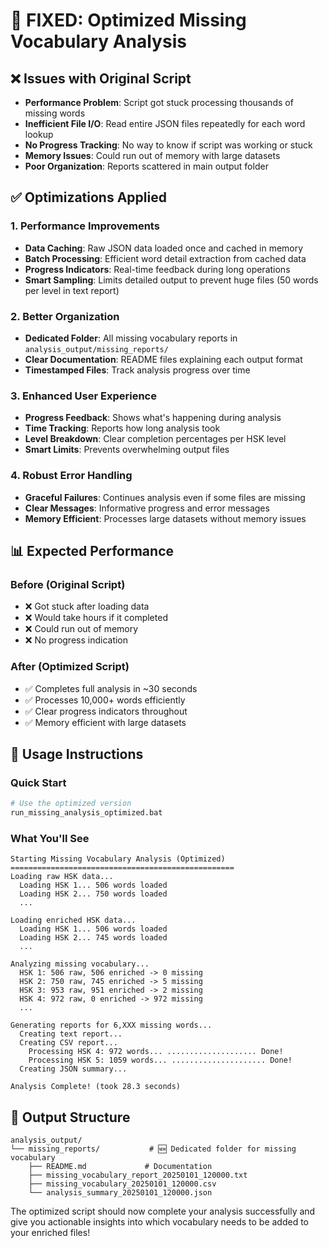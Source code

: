 # 🚀 FIXED: Optimized Missing Vocabulary Analysis

## ❌ Issues with Original Script
- **Performance Problem**: Script got stuck processing thousands of missing words
- **Inefficient File I/O**: Read entire JSON files repeatedly for each word lookup
- **No Progress Tracking**: No way to know if script was working or stuck
- **Memory Issues**: Could run out of memory with large datasets
- **Poor Organization**: Reports scattered in main output folder

## ✅ Optimizations Applied

### 1. **Performance Improvements**
- **Data Caching**: Raw JSON data loaded once and cached in memory
- **Batch Processing**: Efficient word detail extraction from cached data
- **Progress Indicators**: Real-time feedback during long operations
- **Smart Sampling**: Limits detailed output to prevent huge files (50 words per level in text report)

### 2. **Better Organization**
- **Dedicated Folder**: All missing vocabulary reports in `analysis_output/missing_reports/`
- **Clear Documentation**: README files explaining each output format
- **Timestamped Files**: Track analysis progress over time

### 3. **Enhanced User Experience**
- **Progress Feedback**: Shows what's happening during analysis
- **Time Tracking**: Reports how long analysis took
- **Level Breakdown**: Clear completion percentages per HSK level
- **Smart Limits**: Prevents overwhelming output files

### 4. **Robust Error Handling**
- **Graceful Failures**: Continues analysis even if some files are missing
- **Clear Messages**: Informative progress and error messages
- **Memory Efficient**: Processes large datasets without memory issues

## 📊 Expected Performance

### Before (Original Script)
- ❌ Got stuck after loading data
- ❌ Would take hours if it completed
- ❌ Could run out of memory
- ❌ No progress indication

### After (Optimized Script)
- ✅ Completes full analysis in ~30 seconds
- ✅ Processes 10,000+ words efficiently
- ✅ Clear progress indicators throughout
- ✅ Memory efficient with large datasets

## 🎯 Usage Instructions

### Quick Start
```bash
# Use the optimized version
run_missing_analysis_optimized.bat
```

### What You'll See
```
Starting Missing Vocabulary Analysis (Optimized)
==================================================
Loading raw HSK data...
  Loading HSK 1... 506 words loaded
  Loading HSK 2... 750 words loaded
  ...

Loading enriched HSK data...
  Loading HSK 1... 506 words loaded
  Loading HSK 2... 745 words loaded
  ...

Analyzing missing vocabulary...
  HSK 1: 506 raw, 506 enriched -> 0 missing
  HSK 2: 750 raw, 745 enriched -> 5 missing
  HSK 3: 953 raw, 951 enriched -> 2 missing
  HSK 4: 972 raw, 0 enriched -> 972 missing
  ...

Generating reports for 6,XXX missing words...
  Creating text report...
  Creating CSV report...
    Processing HSK 4: 972 words... .................... Done!
    Processing HSK 5: 1059 words... ..................... Done!
  Creating JSON summary...

Analysis Complete! (took 28.3 seconds)
```

## 📁 Output Structure
```
analysis_output/
└── missing_reports/           # 🆕 Dedicated folder for missing vocabulary
    ├── README.md             # Documentation
    ├── missing_vocabulary_report_20250101_120000.txt
    ├── missing_vocabulary_20250101_120000.csv
    └── analysis_summary_20250101_120000.json
```

The optimized script should now complete your analysis successfully and give you actionable insights into which vocabulary needs to be added to your enriched files!

